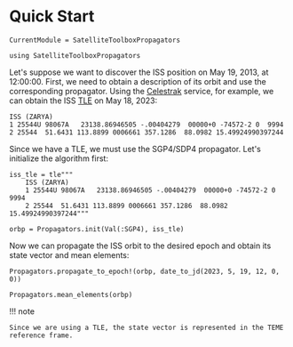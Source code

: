 # Quick Start

```@meta
CurrentModule = SatelliteToolboxPropagators
```

```@setup quick_start
using SatelliteToolboxPropagators
```

Let's suppose we want to discover the ISS position on May 19, 2013, at 12:00:00. First, we
need to obtain a description of its orbit and use the corresponding propagator. Using the [Celestrak](https://celestrak.org) service, for example, we can obtain the ISS
[TLE](https://en.wikipedia.org/wiki/Two-line_element_set) on May 18, 2023:

```text
ISS (ZARYA)             
1 25544U 98067A   23138.86946505 -.00404279  00000+0 -74572-2 0  9994
2 25544  51.6431 113.8899 0006661 357.1286  88.0982 15.49924990397244
```

Since we have a TLE, we must use the SGP4/SDP4 propagator. Let's initialize the algorithm
first:

```@repl quick_start
iss_tle = tle"""
    ISS (ZARYA)
    1 25544U 98067A   23138.86946505 -.00404279  00000+0 -74572-2 0  9994
    2 25544  51.6431 113.8899 0006661 357.1286  88.0982 15.49924990397244"""

orbp = Propagators.init(Val(:SGP4), iss_tle)
```

Now we can propagate the ISS orbit to the desired epoch and obtain its state vector and mean
elements:

```@repl quick_start
Propagators.propagate_to_epoch!(orbp, date_to_jd(2023, 5, 19, 12, 0, 0))

Propagators.mean_elements(orbp)
```

!!! note

    Since we are using a TLE, the state vector is represented in the TEME reference frame.
